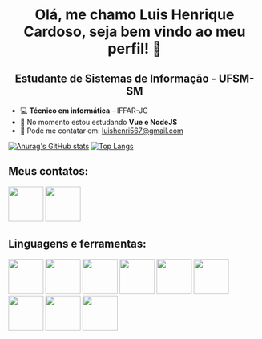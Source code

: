<h1 align="center">Olá, me chamo <strong>Luis Henrique Cardoso</strong>, seja bem vindo ao meu perfil! 👋</h1>
<h2 align="center">Estudante  de Sistemas de Informação - UFSM-SM</h2>

* 💻 **Técnico em informática** - IFFAR-JC
* 🌱 No momento estou estudando **Vue e NodeJS**
* 📧 Pode me contatar em: luishenri567@gmail.com



[![Anurag's GitHub stats](https://github-readme-stats.vercel.app/api?username=xXLuisHenriqueXx&show_icons=true&theme=dracula&hide=stars,prs)](https://github.com/anuraghazra/github-readme-stats)
[![Top Langs](https://github-readme-stats.vercel.app/api/top-langs/?username=xXLuisHenriqueXx&theme=dracula&langs_count=6&layout=compact&hide_progress=true)](https://github.com/anuraghazra/github-readme-stats)


## Meus contatos:
<div style="display: inline_block">
  <a href="https://github.com/xXLuisHenriqueXx" target="_blank"><img src="https://cdn.jsdelivr.net/gh/devicons/devicon/icons/github/github-original.svg" width="70px"/></a>
  <a href="#" target="_blank"><img src="https://cdn.jsdelivr.net/gh/devicons/devicon/icons/linkedin/linkedin-original.svg" width="70px"/></a>     
</div>



## Linguagens e ferramentas:
<div style="display: inline_block">
  <img src="https://cdn.jsdelivr.net/gh/devicons/devicon/icons/git/git-original.svg" width="70px"/>
  <img src="https://cdn.jsdelivr.net/gh/devicons/devicon/icons/html5/html5-original.svg" width="70px"/>
  <img src="https://cdn.jsdelivr.net/gh/devicons/devicon/icons/css3/css3-original.svg" width="70px"/>
  <img src="https://cdn.jsdelivr.net/gh/devicons/devicon/icons/php/php-original.svg" width="70px"/>
  <img src="https://cdn.jsdelivr.net/gh/devicons/devicon/icons/javascript/javascript-original.svg" width="70px"/>
  <img src="https://cdn.jsdelivr.net/gh/devicons/devicon/icons/java/java-original.svg" width="70px"/>
  <img src="https://cdn.jsdelivr.net/gh/devicons/devicon/icons/arduino/arduino-original.svg" width="70px"/>
  <img src="https://cdn.jsdelivr.net/gh/devicons/devicon/icons/cplusplus/cplusplus-original.svg" width="70px"/>
  <img src="https://cdn.jsdelivr.net/gh/devicons/devicon/icons/c/c-original.svg" width="70px"/>


</div>
